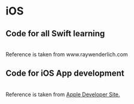 # iOS
## Code for all Swift learning
<br>
Reference is taken from www.raywenderlich.com

## Code for iOS App development
<br>
Reference is taken from <a href="https://developer.apple.com/library/content/referencelibrary/GettingStarted/DevelopiOSAppsSwift/index.html">Apple Developer Site.</a>
